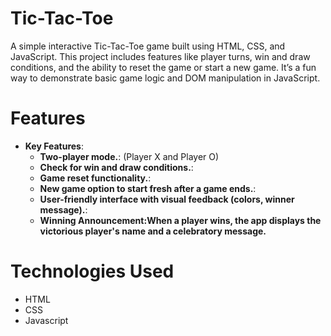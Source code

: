 # Tic-Tac-Toe
A simple interactive Tic-Tac-Toe game built using HTML, CSS, and JavaScript. This project includes features like player turns, win and draw conditions, and the ability to reset the game or start a new game. It’s a fun way to demonstrate basic game logic and DOM manipulation in JavaScript.

# Features
- **Key Features**:
  - **Two-player mode.**: (Player X and Player O)
  - **Check for win and draw conditions.**:
  - **Game reset functionality.**:
  - **New game option to start fresh after a game ends.**:
  - **User-friendly interface with visual feedback (colors, winner message).**:
  - **Winning Announcement:When a player wins, the app displays the victorious player's name and a celebratory message.**
# Technologies Used
- HTML
- CSS
- Javascript

